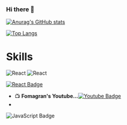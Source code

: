 ### Hi there 👋

[![Anurag's GitHub stats](https://github-readme-stats.vercel.app/api?username=phj2309&show_icons=true&theme=highcontrast)](https://github.com/anuraghazra/github-readme-stats)

[![Top Langs](https://github-readme-stats.vercel.app/api/top-langs/?username=phj2309&langs_count=5&layout=compact)](https://github.com/anuraghazra/github-readme-stats)


# Skills
<img alt="React" src ="https://img.shields.io/badge/React-#61DAFB.svg?&style=for-the-badge&logo=React&logoColor=#61DAFB"/>
<img alt="React" src ="http://img.shields.io/badge/React-blue&logo=React&logoColor=61DAFB&link=https://img.shields.io/badge/-React-%2361DAFB"/>

[![React Badge](https://img.shields.io/badge/React-61DAFB?style=flat-square&logo=React&link=https://reactjs.org)](https://reactjs.org/)

- 📺  **Fomagran's Youtube...**[![Youtube Badge](https://img.shields.io/badge/Youtube-ff0000?style=flat-square&logo=youtube&link=https://www.youtube.com/channel/UC59AeIeNUcJDoCga8cO5ENw)](https://www.youtube.com/channel/UC59AeIeNUcJDoCga8cO5ENw)   
- 
![JavaScript Badge](https://img.shields.io/badge/JavaScript-F7DF1E?style=flat-square&logo=JavaScript&link=https://reactjs.org/)

<!--
**phj2309/phj2309** is a ✨ _special_ ✨ repository because its `README.md` (this file) appears on your GitHub profile.

Here are some ideas to get you started:

- 🔭 I’m currently working on ...
- 🌱 I’m currently learning ...
- 👯 I’m looking to collaborate on ...
- 🤔 I’m looking for help with ...
- 💬 Ask me about ...
- 📫 How to reach me: ...
- 😄 Pronouns: ...
- ⚡ Fun fact: ...
-->
